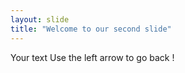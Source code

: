 ```yaml
---
layout: slide
title: "Welcome to our second slide"
---
```

Your text
Use the left arrow to go back !
